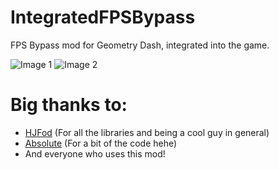 # IntegratedFPSBypass
FPS Bypass mod for Geometry Dash, integrated into the game.

![Image 1](https://github.com/GDDogeYT/IntegratedFPSBypass/blob/main/docs/image_1.png?raw=true)
![Image 2](https://github.com/GDDogeYT/IntegratedFPSBypass/blob/main/docs/image_2.png?raw=true)

# Big thanks to:
- [HJFod](https://github.com/hjfod) (For all the libraries and being a cool guy in general)
- [Absolute](https://github.com/absoiute) (For a bit of the code hehe)
- And everyone who uses this mod!
